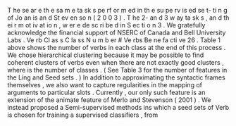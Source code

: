 T he se ar e th e sa m e ta sk s pe rf or m ed in th e su pe rv is ed se t- ti n g of Jo an is an d St ev en so n ( 2 0 0 3 ) . T he 2- an d 3 w ay ta sk s , an d th ei r m ot iv at io n , w er e de sc ri be d in S ec ti o n 3 . 
We gratefully acknowledge the financial support of NSERC of Canada and Bell University Labs . 
Ve rb Cl as s C la ss N u m b er # Ve rbs Be ne fa cti ve 26 . 
Table 1 above shows the number of verbs in each class at the end of this process . 
We chose hierarchical clustering because it may be possible to find coherent clusters of verbs even when there are not exactly good clusters , where is the number of classes . 
( See Table 3 for the number of features in the Ling and Seed sets . ) 
In addition to approximating the syntactic frames themselves , we also want to capture regularities in the mapping of arguments to particular slots . 
Currently , our only such feature is an extension of the animate feature of Merlo and Stevenson ( 2001 ) . 
We instead proposed a Semi-supervised methods ins which a seed sets of Verb is chosen for training a supervised classifiers , from 